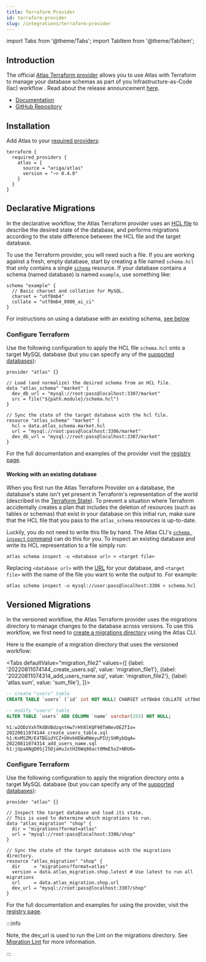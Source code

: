 ```yaml
---
title: Terraform Provider
id: terraform-provider
slug: /integrations/terraform-provider
---
```


import Tabs from '@theme/Tabs';
import TabItem from '@theme/TabItem';

## Introduction

The official [Atlas Terraform provider](https://registry.terraform.io/providers/ariga/atlas/latest)
allows you to use Atlas with Terraform to manage your database schemas as part of you Infrastructure-as-Code (Iac)
workflow . Read about the release announcement [here](https://atlasgo.io/blog/2022/05/04/announcing-terraform-provider).
* [Documentation](https://registry.terraform.io/providers/ariga/atlas/latest/docs)
* [GitHub Repository](https://github.com/ariga/terraform-provider-atlas)

## Installation
Add Atlas to your [required providers](https://www.terraform.io/language/providers/requirements#requiring-providers):
```hcl
terraform {
  required_providers {
    atlas = {
      source = "ariga/atlas"
      version = "~> 0.4.0"
    }
  }
}
```

## Declarative Migrations

In the declarative workflow, the Atlas Terraform provider uses an [HCL file](/atlas-schema/hcl.mdx) to describe the
desired state of the database, and performs migrations according to the state difference
between the HCL file and the target database.

To use the Terraform provider, you will need such a file. If you are working against a fresh,
empty database, start by creating a file named `schema.hcl` that only contains a single [`schema`](/atlas-schema/hcl.mdx#schema)
resource. If your database contains a schema (named database) is named `example`, use something like:

```hcl
schema "example" {
  // Basic charset and collation for MySQL.
  charset = "utf8mb4"
  collate = "utf8mb4_0900_ai_ci"
}
```

For instructions on using a database with an existing schema, [see below](#working-with-an-existing-database)

### Configure Terraform

Use the following configuration to apply the HCL file `schema.hcl` onto a target MySQL
database (but you can specify any of the [supported databases](https://github.com/anthony-bible/atlas#supported-databases)):

```hcl title="main.tf"
provider "atlas" {}

// Load (and normalize) the desired schema from an HCL file.
data "atlas_schema" "market" {
  dev_db_url = "mysql://root:pass@localhost:3307/market"
  src = file("${path.module}/schema.hcl")
}

// Sync the state of the target database with the hcl file.
resource "atlas_schema" "market" {
  hcl = data.atlas_schema.market.hcl
  url = "mysql://root:pass@localhost:3306/market"
  dev_db_url = "mysql://root:pass@localhost:3307/market"
}
```

For the full documentation and examples of the provider visit the [registry page](https://registry.terraform.io/providers/ariga/atlas/latest/docs).

#### Working with an existing database

When you first run the Atlas Terraform Provider on a database, the database's state isn't yet present
in Terraform's representation of the world (described in the [Terraform State](https://www.terraform.io/language/state)).
To prevent a situation where Terraform accidentally creates a plan that includes the deletion of resources (such as tables or
schemas) that exist in your database on this initial run, make sure that the HCL file that you pass to the `atlas_schema`
resources is up-to-date.

Luckily, you do not need to write this file by hand. The Atlas CLI's [`schema inspect` command](https://atlasgo.io/cli-reference#atlas-schema-inspect)
can do this for you. To inspect an existing database and write its HCL representation to a file simply run:
```
atlas schema inspect -u <database url> > <target file>
```
Replacing `<database url>` with the [URL](/concepts/url) for your database, and `<target file>`
with the name of the file you want to write the output to. For example:
```
atlas schema inspect -u mysql://user:pass@localhost:3306 > schema.hcl
```

## Versioned Migrations

In the versioned workflow, the Atlas Terraform provider uses the migrations directory to manage changes to the
database across versions. To use this workflow, we first need to [create a migrations directory](/versioned/new.mdx) using the Atlas CLI.

Here is the example of a migration directory that uses the versioned workflow:

<Tabs
defaultValue="migration_file2"
values={[
{label: '20220811074144_create_users.sql', value: 'migration_file1'},
{label: '20220811074314_add_users_name.sql', value: 'migration_file2'},
{label: 'atlas.sum', value: 'sum_file'},
]}>
<TabItem value="migration_file1">

```sql
-- create "users" table
CREATE TABLE `users` (`id` int NOT NULL) CHARSET utf8mb4 COLLATE utf8mb4_0900_ai_ci;
```

</TabItem>
<TabItem value="migration_file2">

```sql
-- modify "users" table
ALTER TABLE `users` ADD COLUMN `name` varchar(255) NOT NULL;
```

</TabItem>
<TabItem value="sum_file">

```text
h1:w2ODzVxhTKdBVBdzqntHw7rHV8lKQF98TmNevOEZfIo=
20220811074144_create_users_table.sql h1:KnMSZM/E4TBGidYCZ+UHxkHEWaRWeyuPIUjSHRybQqA=
20220811074314_add_users_name.sql h1:jUpaANgD0SjI5DjaHuJxtHZ6Wq98act0MmE5oZ+NRU0=
```

</TabItem>
</Tabs>

### Configure Terraform

Use the following configuration to apply the migration directory onto a target MySQL
database (but you can specify any of the [supported databases](https://github.com/anthony-bible/atlas#supported-databases)):

```hcl title="main.tf"
provider "atlas" {}

// Inspect the target database and load its state.
// This is used to determine which migrations to run.
data "atlas_migration" "shop" {
  dir = "migrations?format=atlas"
  url = "mysql://root:pass@localhost:3306/shop"
}

// Sync the state of the target database with the migrations directory.
resource "atlas_migration" "shop" {
  dir     = "migrations?format=atlas"
  version = data.atlas_migration.shop.latest # Use latest to run all migrations
  url     = data.atlas_migration.shop.url
  dev_url = "mysql://root:pass@localhost:3307/shop"
}
```

For the full documentation and examples for using the provider, visit the [registry page](https://registry.terraform.io/providers/ariga/atlas/latest/docs).

:::info

Note, the dev_url is used to run the Lint on the migrations directory. See [Migration Lint](/versioned/lint.mdx) for more information.

:::